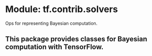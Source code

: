<div itemscope itemtype="http://developers.google.com/ReferenceObject">
<meta itemprop="name" content="tf.contrib.solvers" />
<meta itemprop="path" content="Stable" />
</div>

# Module: tf.contrib.solvers

Ops for representing Bayesian computation.

<!-- Placeholder for "Used in" -->

## This package provides classes for Bayesian computation with TensorFlow.

